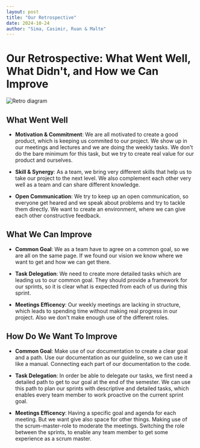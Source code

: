 ```yaml
---
layout: post
title: "Our Retrospective"
date: 2024-10-24
author: "Sima, Casimir, Ruan & Malte"
---
```


# Our Retrospective: What Went Well, What Didn't, and How we Can Improve
![Retro diagram](/gardeningApp/assets/screenshots/retro.png)

## What Went Well
- **Motivation & Commitment**: We are all motivated to create a good product, which is keeping us commited to our project. We show up in our meetings and lectures and we are doing the weekly tasks. We don't do the bare minimum for this task, but we try to create real value for our product and ourselves.

- **Skill & Synergy**: As a team, we bring very different skills that help us to take our project to the next level. We also complement each other very well as a team and can share different knowledge.

- **Open Communication**: We try to keep up an open communication, so everyone get heared and we speak about problems and try to tackle them directly. We want to create an environment, where we can give each other constructive feedback.

## What We Can Improve
- **Common Goal**: We as a team have to agree on a common goal, so we are all on the same page. If we found our vision we know where we want to get and how we can get there.

- **Task Delegation**: We need to create more detailed tasks which are leading us to our common goal. They should provide a framework for our sprints, so it is clear what is expected from each of us during this sprint.

- **Meetings Efficency**: Our weekly meetings are lacking in structure, which leads to spending time without making real progress in our project. Also we don't make enough use of the different roles.

## How Do We Want To Improve
- **Common Goal**: Make use of our documentation to create a clear goal and a path. Use our documentation as our guideline, so we can use it like a manual. Connecting each part of our documentation to the code.

- **Task Delegation**: In order be able to delegate our tasks, we first need a detailed path to get to our goal at the end of the semester. We can use this path to plan our sprints with descriptive and detailed tasks, which enables every team member to work proactive on the current sprint goal.

- **Meetings Efficency**: Having a specific goal and agenda for each meeting. But we want give also space for other things. Making use of the scrum-master-role to moderate the meetings. Switching the role between the sprints, to enable any team member to get some experience as a scrum master.

